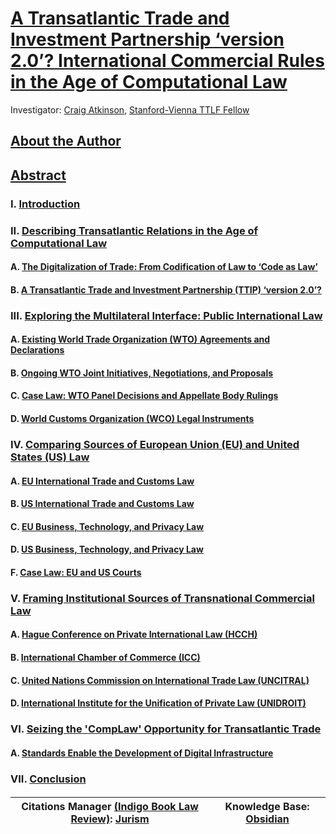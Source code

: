 # [A Transatlantic Trade and Investment Partnership ‘version 2.0’? International Commercial Rules in the Age of Computational Law](https://github.com/lexmerca/TTIPv2_ToC)

Investigator: [Craig Atkinson](https://law.stanford.edu/directory/craig-atkinson/), [Stanford-Vienna TTLF Fellow](https://law.stanford.edu/transatlantic-technology-law-forum/#slsnav-fellows)

## [About the Author](https://github.com/lexmerca/TTIPv2_ToC/blob/main/Author.md)

## [Abstract](https://github.com/lexmerca/TTIPv2_ToC/blob/main/Abstract.md)

### I. [Introduction](https://github.com/lexmerca/TTIPv2_1/)

### II. [Describing Transatlantic Relations in the Age of Computational Law](https://github.com/lexmerca/TTIPv2_2/)

#### A. [The Digitalization of Trade: From Codification of Law to ‘Code as Law’](https://github.com/lexmerca/TTIPv2_2/blob/main/README.md#a-the-digitalization-of-trade-from-codification-of-law-to-code-as-law) 

#### B. [A Transatlantic Trade and Investment Partnership (TTIP) ‘version 2.0’?](https://github.com/lexmerca/TTIPv2_2/blob/main/README.md#b-a-transatlantic-trade-and-investment-partnership-ttip-version-20)

### III. [Exploring the Multilateral Interface: Public International Law](https://github.com/lexmerca/TTIPv2_3/)

#### A. [Existing World Trade Organization (WTO) Agreements and Declarations](https://github.com/lexmerca/TTIPv2_3/blob/main/README.md#a-existing-world-trade-organization-wto-agreements-and-declarations)

#### B. [Ongoing WTO Joint Initiatives, Negotiations, and Proposals](https://github.com/lexmerca/TTIPv2_3/blob/main/README.md#b-ongoing-wto-joint-initiatives-negotiations-and-proposals)

#### C. [Case Law: WTO Panel Decisions and Appellate Body Rulings](https://github.com/lexmerca/TTIPv2_3/#c-case-law-wto-panel-decisions-and-appellate-body-rulings)

#### D. [World Customs Organization (WCO) Legal Instruments](https://github.com/lexmerca/TTIPv2_3/#d-world-customs-organization-wco-legal-instruments)

### IV. [Comparing Sources of European Union (EU) and United States (US) Law](https://github.com/lexmerca/TTIPv2_4/)

#### A. [EU International Trade and Customs Law](https://github.com/lexmerca/TTIPv2_4/#a-eu-international-trade-and-customs-law)

#### B. [US International Trade and Customs Law](https://github.com/lexmerca/TTIPv2_4/blob/main/README.md#b-us-international-trade-and-customs-law)

#### C. [EU Business, Technology, and Privacy Law](https://github.com/lexmerca/TTIPv2_4/blob/main/README.md#c-eu-business-technology-and-privacy-law)

#### D. [US Business, Technology, and Privacy Law](https://github.com/lexmerca/TTIPv2_4/#d-us-business-technology-and-privacy-law)

#### F. [Case Law: EU and US Courts](https://github.com/lexmerca/TTIPv2_4/blob/main/README.md#f-case-law-eu-and-us-courts)

### V. [Framing Institutional Sources of Transnational Commercial Law](https://github.com/lexmerca/TTIPv2_5/#v-framing-institutional-sources-of-transnational-commercial-law)

#### A. [Hague Conference on Private International Law (HCCH)](https://github.com/lexmerca/TTIPv2_5/#a-hague-conference-on-private-international-law-hcch)

#### B. [International Chamber of Commerce (ICC)](https://github.com/lexmerca/TTIPv2_5/blob/main/README.md#b-international-chamber-of-commerce-icc)

#### C. [United Nations Commission on International Trade Law (UNCITRAL)](https://github.com/lexmerca/TTIPv2_5/#c-united-nations-commission-on-international-trade-law-uncitral)

#### D. [International Institute for the Unification of Private Law (UNIDROIT)](https://github.com/lexmerca/TTIPv2_5/blob/main/README.md#d-international-institute-for-the-unification-of-private-law-unidroit)

### VI. [Seizing the 'CompLaw' Opportunity for Transatlantic Trade](https://github.com/lexmerca/TTIPv2_6/#vi-seizing-the-complaw-opportunity-for-transatlantic-trade)

#### A. [Standards Enable the Development of Digital Infrastructure](https://github.com/lexmerca)

### VII. [Conclusion](https://github.com/lexmerca/TTIPv2_7)

####

| Citations Manager [(Indigo Book Law Review)](https://juris-m.github.io/indigobook+jurism/): [Jurism](https://juris-m.github.io/) | Knowledge Base: [Obsidian](https://obsidian.md/) |
| ------------------------------------------------------------------ | ------------------------------------------------ |




